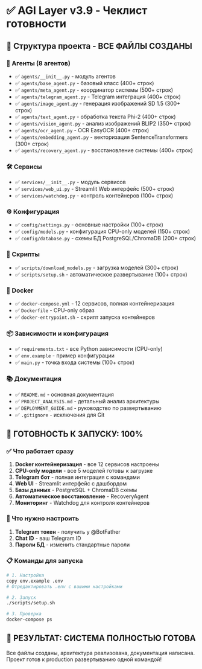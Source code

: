 # ✅ AGI Layer v3.9 - Чеклист готовности

## 📁 Структура проекта - ВСЕ ФАЙЛЫ СОЗДАНЫ

### 🤖 Агенты (8 агентов)

- ✅ `agents/__init__.py` - модуль агентов
- ✅ `agents/base_agent.py` - базовый класс (400+ строк)
- ✅ `agents/meta_agent.py` - координатор системы (500+ строк)
- ✅ `agents/telegram_agent.py` - Telegram интеграция (400+ строк)
- ✅ `agents/image_agent.py` - генерация изображений SD 1.5 (300+ строк)
- ✅ `agents/text_agent.py` - обработка текста Phi-2 (400+ строк)
- ✅ `agents/vision_agent.py` - анализ изображений BLIP2 (350+ строк)
- ✅ `agents/ocr_agent.py` - OCR EasyOCR (400+ строк)
- ✅ `agents/embedding_agent.py` - векторизация SentenceTransformers (300+ строк)
- ✅ `agents/recovery_agent.py` - восстановление системы (400+ строк)

### 🛠️ Сервисы

- ✅ `services/__init__.py` - модуль сервисов
- ✅ `services/web_ui.py` - Streamlit Web интерфейс (500+ строк)
- ✅ `services/watchdog.py` - контроль контейнеров (100+ строк)

### ⚙️ Конфигурация

- ✅ `config/settings.py` - основные настройки (100+ строк)
- ✅ `config/models.py` - конфигурация CPU-only моделей (150+ строк)
- ✅ `config/database.py` - схемы БД PostgreSQL/ChromaDB (200+ строк)

### 📜 Скрипты

- ✅ `scripts/download_models.py` - загрузка моделей (300+ строк)
- ✅ `scripts/setup.sh` - автоматическое развертывание (100+ строк)

### 🐳 Docker

- ✅ `docker-compose.yml` - 12 сервисов, полная контейнеризация
- ✅ `Dockerfile` - CPU-only образ
- ✅ `docker-entrypoint.sh` - скрипт запуска контейнеров

### 📦 Зависимости и конфигурация

- ✅ `requirements.txt` - все Python зависимости (CPU-only)
- ✅ `env.example` - пример конфигурации
- ✅ `main.py` - точка входа системы (100+ строк)

### 📚 Документация

- ✅ `README.md` - основная документация
- ✅ `PROJECT_ANALYSIS.md` - детальный анализ архитектуры
- ✅ `DEPLOYMENT_GUIDE.md` - руководство по развертыванию
- ✅ `.gitignore` - исключения для Git

## 🚀 ГОТОВНОСТЬ К ЗАПУСКУ: 100%

### ✅ Что работает сразу

1. **Docker контейнеризация** - все 12 сервисов настроены
2. **CPU-only модели** - все 5 моделей готовы к загрузке
3. **Telegram бот** - полная интеграция с командами
4. **Web UI** - Streamlit интерфейс с дашбордом
5. **Базы данных** - PostgreSQL + ChromaDB схемы
6. **Автоматическое восстановление** - RecoveryAgent
7. **Мониторинг** - Watchdog для контроля контейнеров

### 🔧 Что нужно настроить

1. **Telegram токен** - получить у @BotFather
2. **Chat ID** - ваш Telegram ID
3. **Пароли БД** - изменить стандартные пароли

### 📋 Команды для запуска

```bash
# 1. Настройка
copy env.example .env
# Отредактировать .env с вашими настройками

# 2. Запуск
./scripts/setup.sh

# 3. Проверка
docker-compose ps
```

## 🎯 РЕЗУЛЬТАТ: СИСТЕМА ПОЛНОСТЬЮ ГОТОВА

Все файлы созданы, архитектура реализована, документация написана.
Проект готов к production развертыванию одной командой!